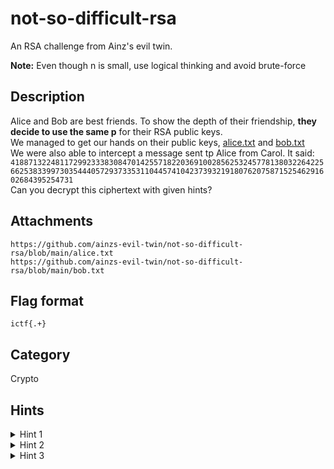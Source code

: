 # not-so-difficult-rsa

An RSA challenge from Ainz's evil twin.

**Note:** Even though n is small, use logical thinking and avoid brute-force

## Description

Alice and Bob are best friends. To show the depth of their friendship, **they decide to use the same p** for their RSA public keys.  
We managed to get our hands on their public keys, [alice.txt](../main/alice.txt) and [bob.txt](../main/bob.txt)  
We were also able to intercept a message sent tp Alice from Carol. It said:
`4188713224811729923338308470142557182203691002856253245778138032264225662538339973035444057293733531104457410423739321918076207587152546291602684395254731`  
Can you decrypt this ciphertext with given hints?

## Attachments

`https://github.com/ainzs-evil-twin/not-so-difficult-rsa/blob/main/alice.txt`  
`https://github.com/ainzs-evil-twin/not-so-difficult-rsa/blob/main/bob.txt`

## Flag format

`ictf{.+}`

## Category

Crypto

## Hints

<details> 
    <summary>Hint 1</summary> 
    Is there to find a number p which divides two given numbers n1 and n2?
</details>
<details> 
    <summary>Hint 2</summary> 
    You have to use the n from alice.txt to get final answer.
</details>
<details> 
    <summary>Hint 3</summary> 
    Computers don't work on decimal numbers, resulting in some strange behaviour when dealing with very large decimals.  
	I suggest you to use any tool or library specifically built for working with RSA only you have obatained p. If you are writing the algorithm yourself, be mindful of division of large numbers and modular arithmetic. For example in python, I suggest you to use `decimal` module and set `getcontext().prec` to a high value like 250. Not doing so may result in you getting garbage value even if your p is correct
</details>
